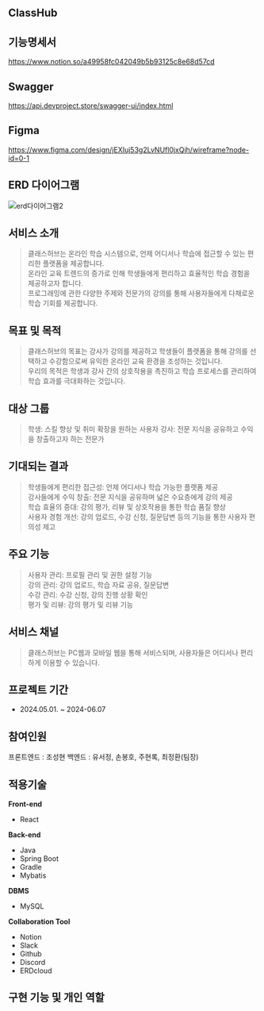## ClassHub
## 기능명세서
https://www.notion.so/a49958fc042049b5b93125c8e68d57cd
## Swagger
https://api.devproject.store/swagger-ui/index.html
## Figma
https://www.figma.com/design/jEXIuj53g2LvNUfl0jxQjh/wireframe?node-id=0-1

## ERD 다이어그램
![erd다이어그램2](https://api.devproject.store/home/ubuntu/contents/images/20240531064602999314451ClassHub_ERD.png)

## 서비스 소개
> 클래스허브는 온라인 학습 시스템으로, 언제 어디서나 학습에 접근할 수 있는 편리한 플랫폼을 제공합니다. <br>
> 온라인 교육 트렌드의 증가로 인해 학생들에게 편리하고 효율적인 학습 경험을 제공하고자 합니다. <br> 
> 프로그래밍에 관한 다양한 주제와 전문가의 강의를 통해 사용자들에게 다채로운 학습 기회를 제공합니다. <br>

## 목표 및 목적
> 클래스허브의 목표는 강사가 강의를 제공하고 학생들이 플랫폼을 통해 강의를 선택하고 수강함으로써 유익한 온라인 교육 환경을 조성하는 것입니다.  <br>
> 우리의 목적은 학생과 강사 간의 상호작용을 촉진하고 학습 프로세스를 관리하여 학습 효과를 극대화하는 것입니다. <br> 

## 대상 그룹
> 학생: 스킬 향상 및 취미 확장을 원하는 사용자
> 강사: 전문 지식을 공유하고 수익을 창출하고자 하는 전문가

## 기대되는 결과
> 학생들에게 편리한 접근성: 언제 어디서나 학습 가능한 플랫폼 제공 <br>
> 강사들에게 수익 창출: 전문 지식을 공유하며 넓은 수요층에게 강의 제공 <br>
> 학습 효율의 증대: 강의 평가, 리뷰 및 상호작용을 통한 학습 품질 향상 <br>
> 사용자 경험 개선: 강의 업로드, 수강 신청, 질문답변 등의 기능을 통한 사용자 편의성 제고 <br>

## 주요 기능
> 사용자 관리: 프로필 관리 및 권한 설정 기능 <br>
> 강의 관리: 강의 업로드, 학습 자료 공유, 질문답변 <br>
> 수강 관리: 수강 신청, 강의 진행 상황 확인 <br>
> 평가 및 리뷰: 강의 평가 및 리뷰 기능 <br>

## 서비스 채널
> 클래스허브는 PC웹과 모바일 웹을 통해 서비스되며, 사용자들은 어디서나 편리하게 이용할 수 있습니다.

## 프로젝트 기간
- 2024.05.01. ~ 2024-06.07

## 참여인원
프론트엔드 : 조성현 
백엔드 : 유서정, 손봉호, 주현록, 최정환(팀장)

## 적용기술

**Front-end**
- React

**Back-end** 
- Java
- Spring Boot
- Gradle 
- Mybatis

**DBMS**
- MySQL

**Collaboration Tool**
- Notion
- Slack
- Github
- Discord
- ERDcloud

## 구현 기능 및 개인 역할
